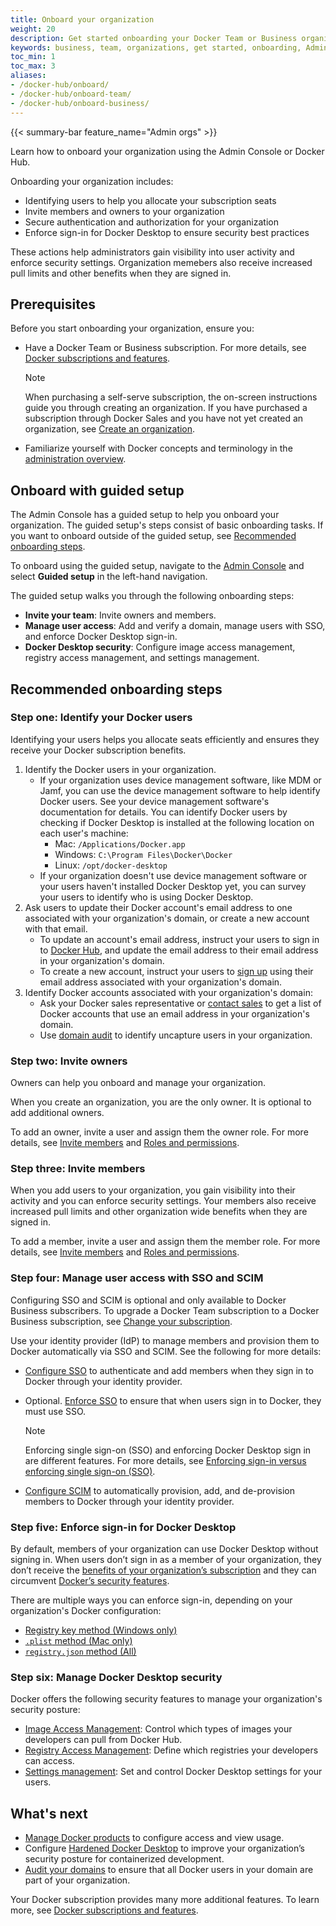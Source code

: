 ```yaml
---
title: Onboard your organization
weight: 20
description: Get started onboarding your Docker Team or Business organization.
keywords: business, team, organizations, get started, onboarding, Admin Console, organization management,
toc_min: 1
toc_max: 3
aliases:
- /docker-hub/onboard/
- /docker-hub/onboard-team/
- /docker-hub/onboard-business/
---
```


{{< summary-bar feature_name="Admin orgs" >}}

Learn how to onboard your organization using the Admin Console or Docker Hub.

Onboarding your organization includes:

- Identifying users to help you allocate your subscription seats
- Invite members and owners to your organization
- Secure authentication and authorization for your organization
- Enforce sign-in for Docker Desktop to ensure security best practices

These actions help administrators gain visibility into user activity and
enforce security settings. Organization memebers also receive increased pull
limits and other benefits when they are signed in.

## Prerequisites

Before you start onboarding your organization, ensure you:

- Have a Docker Team or Business subscription. For more details, see
[Docker subscriptions and features](/manuals/subscription/details.md).

  > [!NOTE]
  >
  > When purchasing a self-serve subscription, the on-screen instructions
  guide you through creating an organization. If you have purchased a
  subscription through Docker Sales and you have not yet created an
  organization, see [Create an organization](/manuals/admin/organization/orgs.md).

- Familiarize yourself with Docker concepts and terminology in
the [administration overview](../_index.md).

## Onboard with guided setup

The Admin Console has a guided setup to help you
onboard your organization. The guided setup's steps consist of basic onboarding
tasks. If you want to onboard outside of the guided setup,
see [Recommended onboarding steps](/manuals/admin/organization/onboard.md#recommended-onboarding-steps).

To onboard using the guided setup,
navigate to the [Admin Console](https://app.docker.com) and
select **Guided setup** in the left-hand navigation.

The guided setup walks you through the following onboarding steps:

- **Invite your team**: Invite owners and members.
- **Manage user access**: Add and verify a domain, manage users with SSO, and
enforce Docker Desktop sign-in.
- **Docker Desktop security**: Configure image access management, registry
access management, and settings management.

## Recommended onboarding steps

### Step one: Identify your Docker users

Identifying your users helps you allocate seats efficiently and ensures they
receive your Docker subscription benefits.

1. Identify the Docker users in your organization.
   - If your organization uses device management software, like MDM or Jamf,
   you can use the device management software to help identify Docker users.
   See your device management software's documentation for details. You can
   identify Docker users by checking if Docker Desktop is installed at the
   following location on each user's machine:
      - Mac: `/Applications/Docker.app`
      - Windows: `C:\Program Files\Docker\Docker`
      - Linux: `/opt/docker-desktop`
   - If your organization doesn't use device management software or your
   users haven't installed Docker Desktop yet, you can survey your users to
   identify who is using Docker Desktop.
1. Ask users to update their Docker account's email address to one associated
with your organization's domain, or create a new account with that email.
   - To update an account's email address, instruct your users to sign in
   to [Docker Hub](https://hub.docker.com), and update the email address to
   their email address in your organization's domain.
   - To create a new account, instruct your users to
   [sign up](https://hub.docker.com/signup) using their email address associated
   with your organization's domain.
1. Identify Docker accounts associated with your organization's domain:
   - Ask your Docker sales representative or
   [contact sales](https://www.docker.com/pricing/contact-sales/) to get a list
   of Docker accounts that use an email address in your organization's domain.
   - Use [domain audit](/manuals/security/for-admins/domain-audit.md) to
   identify uncapture users in your organization.

### Step two: Invite owners

Owners can help you onboard and manage your organization.

When you create an organization, you are the only owner. It is optional to
add additional owners.

To add an owner, invite a user and assign them the owner role. For more
details, see [Invite members](/manuals/admin/organization/members.md) and
[Roles and permissions](/manuals/security/for-admins/roles-and-permissions.md).

### Step three: Invite members

When you add users to your organization, you gain visibility into their
activity and you can enforce security settings. Your members also
receive increased pull limits and other organization wide benefits when
they are signed in.

To add a member, invite a user and assign them the member role.
For more details, see [Invite members](/manuals/admin/organization/members.md) and
[Roles and permissions](/manuals/security/for-admins/roles-and-permissions.md).

### Step four: Manage user access with SSO and SCIM

Configuring SSO and SCIM is optional and only available to Docker Business
subscribers. To upgrade a Docker Team subscription to a Docker Business
subscription, see [Change your subscription](/manuals/subscription/change.md).

Use your identity provider (IdP) to manage members and provision them to Docker
automatically via SSO and SCIM. See the following for more details:

   - [Configure SSO](/manuals/security/for-admins/single-sign-on/configure.md)
   to authenticate and add members when they sign in to Docker through your
   identity provider.
   - Optional.
   [Enforce SSO](/manuals/security/for-admins/single-sign-on/connect.md) to
   ensure that when users sign in to Docker, they must use SSO.

     > [!NOTE]
     >
     > Enforcing single sign-on (SSO) and enforcing Docker Desktop sign in
     are different features. For more details, see
     > [Enforcing sign-in versus enforcing single sign-on (SSO)](/manuals/security/for-admins/enforce-sign-in.md#enforcing-sign-in-versus-enforcing-single-sign-on-sso).

   - [Configure SCIM](/manuals/security/for-admins/provisioning/scim.md) to
   automatically provision, add, and de-provision members to Docker through
   your identity provider.

### Step five: Enforce sign-in for Docker Desktop

By default, members of your organization can use Docker Desktop without signing
in. When users don’t sign in as a member of your organization, they don’t
receive the
[benefits of your organization’s subscription](../../subscription/details.md)
and they can circumvent [Docker’s security features](/manuals/security/for-admins/hardened-desktop/_index.md).

There are multiple ways you can enforce sign-in, depending on your organization's
Docker configuration:
- [Registry key method (Windows only)](/manuals/security/for-admins/enforce-sign-in/methods.md#registry-key-method-windows-only)
- [`.plist` method (Mac only)](/manuals/security/for-admins/enforce-sign-in/methods.md#plist-method-mac-only)
- [`registry.json` method (All)](/manuals/security/for-admins/enforce-sign-in/methods.md#registryjson-method-all)

### Step six: Manage Docker Desktop security

Docker offers the following security features to manage your organization's
security posture:

- [Image Access Management](/manuals/security/for-admins/hardened-desktop/image-access-management.md): Control which types of images your developers can pull from Docker Hub.
- [Registry Access Management](/manuals/security/for-admins/hardened-desktop/registry-access-management.md): Define which registries your developers can access.
- [Settings management](/manuals/security/for-admins/hardened-desktop/settings-management.md): Set and control Docker Desktop settings for your users.

## What's next

- [Manage Docker products](./manage-products.md) to configure access and view
usage.
- Configure [Hardened Docker Desktop](/desktop/hardened-desktop/) to improve
your organization’s security posture for containerized development.
- [Audit your domains](/docker-hub/domain-audit/) to ensure that all Docker
users in your domain are part of your organization.

Your Docker subscription provides many more additional features. To learn more,
see [Docker subscriptions and features](/subscription/details/).
